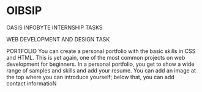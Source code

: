 # OIBSIP
OASIS INFOBYTE INTERNSHIP TASKS

WEB DEVELOPMENT AND DESIGN TASK

PORTFOLIO
You can create a personal portfolio with the basic skills in CSS and HTML. This is yet again, one of the most common projects on web development for beginners. In a personal portfolio, you get to show a wide range of samples and skills and add your resume. You can add an image at the top where you can introduce yourself; below that, you can add contact informatioN
